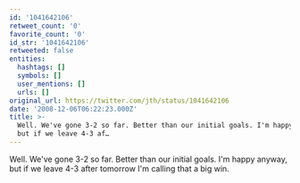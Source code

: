 ```yaml
---
id: '1041642106'
retweet_count: '0'
favorite_count: '0'
id_str: '1041642106'
retweeted: false
entities:
  hashtags: []
  symbols: []
  user_mentions: []
  urls: []
original_url: https://twitter.com/jth/status/1041642106
date: '2008-12-06T06:22:23.000Z'
title: >-
  Well. We've gone 3-2 so far. Better than our initial goals. I'm happy anyway,
  but if we leave 4-3 af…
---
```


Well. We've gone 3-2 so far. Better than our initial goals. I'm happy anyway, but if we leave 4-3 after tomorrow I'm calling that a big win.